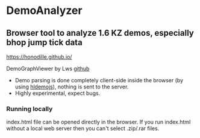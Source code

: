 # DemoAnalyzer
## Browser tool to analyze 1.6 KZ demos, especially bhop jump tick data

https://honodille.github.io/

DemoGraphViewer by Lws [github](https://github.com/Nunite/DemoAnalyzer)
* Demo parsing is done completely client-side inside the browser (by using [hldemojs](https://github.com/Matherunner/hldemojs/)), nothing is sent to the server.
* Highly experimental, expect bugs.


### Running locally
index.html file can be opened directly in the browser. If you run index.html without a local web server then you can't select .zip/.rar files.

